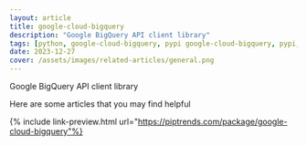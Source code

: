 ```yaml
---
layout: article
title: google-cloud-bigquery
description: "Google BigQuery API client library"
tags: [python, google-cloud-bigquery, pypi google-cloud-bigquery, pypi, references]
date: 2023-12-27
cover: /assets/images/related-articles/general.png
---
```


Google BigQuery API client library

Here are some articles that you may find helpful

{% include link-preview.html url="https://piptrends.com/package/google-cloud-bigquery"%}